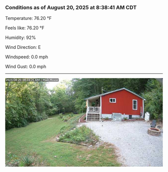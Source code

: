 ### Conditions as of August 20, 2025 at 8:38:41 AM CDT 

Temperature: 76.20 &deg;F

Feels like: 76.20 &deg;F

Humidity: 92%

Wind Direction: E

Windspeed: 0.0 mph

Wind Gust: 0.0 mph

---

<img src="./images/latest.jpeg"/>

